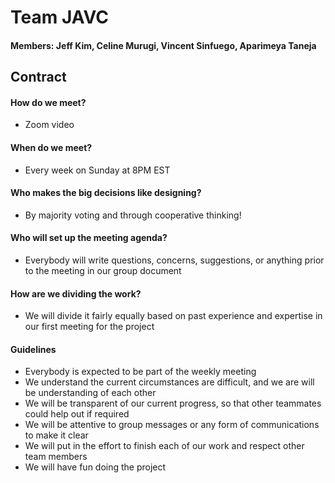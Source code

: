# Team JAVC

#### Members: Jeff Kim, Celine Murugi, Vincent Sinfuego, Aparimeya Taneja

## Contract 
#### How do we meet? 
-	Zoom video

#### When do we meet? 
-	Every week on Sunday at 8PM EST
   
#### Who makes the big decisions like designing? 
-	By majority voting and through cooperative thinking!

#### Who will set up the meeting agenda?
-	Everybody will write questions, concerns, suggestions, or anything prior to the meeting in our group document

#### How are we dividing the work? 
-	We will divide it fairly equally based on past experience and expertise in our first meeting for the project

#### Guidelines
-	Everybody is expected to be part of the weekly meeting
-	We understand the current circumstances are difficult, and we are will be understanding of each other
-	We will be transparent of our current progress, so that other teammates could help out if required
-	We will be attentive to group messages or any form of communications to make it clear 
-	We will put in the effort to finish each of our work and respect other team members
-	We will have fun doing the project